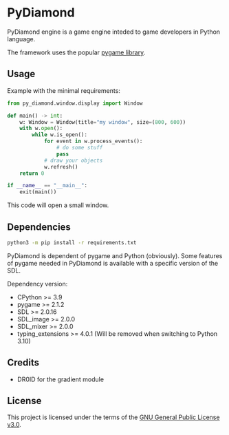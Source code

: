 # PyDiamond
PyDiamond engine is a game engine inteded to game developers in Python language.

The framework uses the popular [pygame library](https://github.com/pygame/pygame/).

## Usage
Example with the minimal requirements:
```py
from py_diamond.window.display import Window

def main() -> int:
    w: Window = Window(title="my window", size=(800, 600))
    with w.open():
        while w.is_open():
            for event in w.process_events():
                # do some stuff
                pass
            # draw your objects
            w.refresh()
    return 0

if __name__ == "__main__":
    exit(main())
```
This code will open a small window.

## Dependencies
```sh
python3 -m pip install -r requirements.txt
```
PyDiamond is dependent of pygame and Python (obviously). Some features of pygame needed in PyDiamond is available with a specific version of the SDL.

Dependency version:
- CPython >= 3.9
- pygame >= 2.1.2
- SDL >= 2.0.16
- SDL_image >= 2.0.0
- SDL_mixer >= 2.0.0
- typing_extensions >= 4.0.1 (Will be removed when switching to Python 3.10)

## Credits
- DR0ID for the gradient module

## License
This project is licensed under the terms of the [GNU General Public License v3.0](./LICENSE).
